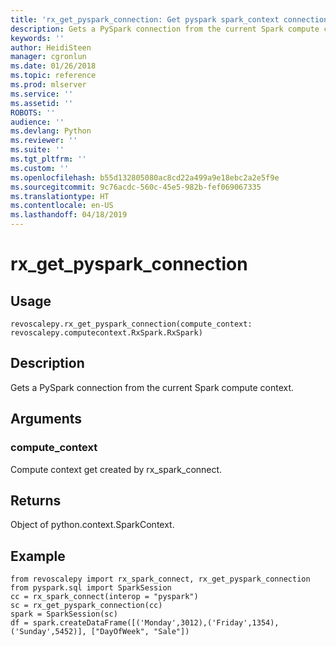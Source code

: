 ```yaml
---
title: 'rx_get_pyspark_connection: Get pyspark spark_context connection from Spark compute context (revoscalepy)'
description: Gets a PySpark connection from the current Spark compute context.
keywords: ''
author: HeidiSteen
manager: cgronlun
ms.date: 01/26/2018
ms.topic: reference
ms.prod: mlserver
ms.service: ''
ms.assetid: ''
ROBOTS: ''
audience: ''
ms.devlang: Python
ms.reviewer: ''
ms.suite: ''
ms.tgt_pltfrm: ''
ms.custom: ''
ms.openlocfilehash: b55d132805080ac8cd22a499a9e18ebc2a2e5f9e
ms.sourcegitcommit: 9c76acdc-560c-45e5-982b-fef069067335
ms.translationtype: HT
ms.contentlocale: en-US
ms.lasthandoff: 04/18/2019
---
```

# <a name="rxgetpysparkconnection"></a>rx_get_pyspark_connection


 


## <a name="usage"></a>Usage



```
revoscalepy.rx_get_pyspark_connection(compute_context: revoscalepy.computecontext.RxSpark.RxSpark)
```





## <a name="description"></a>Description

Gets a PySpark connection from the current Spark compute context.


## <a name="arguments"></a>Arguments


### <a name="computecontext"></a>compute_context

Compute context get created by rx_spark_connect.


## <a name="returns"></a>Returns

Object of python.context.SparkContext.


## <a name="example"></a>Example



```
from revoscalepy import rx_spark_connect, rx_get_pyspark_connection
from pyspark.sql import SparkSession
cc = rx_spark_connect(interop = "pyspark")
sc = rx_get_pyspark_connection(cc)
spark = SparkSession(sc)
df = spark.createDataFrame([('Monday',3012),('Friday',1354),('Sunday',5452)], ["DayOfWeek", "Sale"])
```


